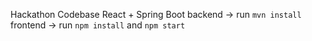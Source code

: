 Hackathon Codebase
React + Spring Boot
backend -> run `mvn install`
frontend -> run `npm install` and `npm start`
